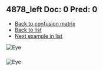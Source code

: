 ## 4878_left Doc: 0 Pred: 0
- [Back to confusion matrix](https://github.com/juliandewit/kaggle_retinopathy/blob/master/matrix.md)
- [Back to list](https://github.com/juliandewit/kaggle_retinopathy/blob/master/lists/00/list.md)
- [Next example in list](https://github.com/juliandewit/kaggle_retinopathy/blob/master/lists/00/48/4884_left.md)

![Eye](https://retinopaty.blob.core.windows.net/size1024/4878_left_0.jpeg)

### 

![Eye]()
